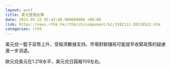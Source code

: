 ```yaml
---
layout: post
title: 美元匯價反彈
date: 2021-05-22 05:43:08.000000000 +08:00
link: https://news.rthk.hk/rthk/ch/component/k2/1592112-20210522.htm
categories: rthk
---
```


美元兌一籃子貨幣上升，受經濟數據支持。市場對聯儲局可能提早收緊政策的疑慮進一步消退。

歐元兌美元在1.218水平，美元兌日圓報109左右。
